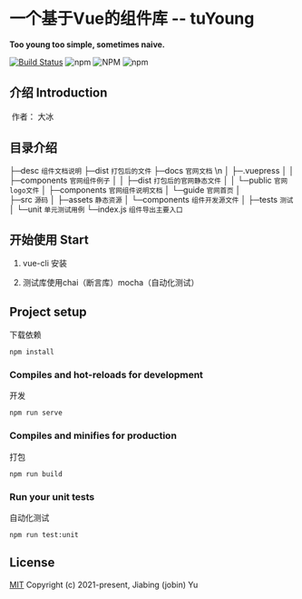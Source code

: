 
# 一个基于Vue的组件库 -- tuYoung 

**Too young too simple, sometimes naive.**

[![Build Status](https://www.travis-ci.com/jobinben/tuYoung-ui.svg?branch=main)](https://www.travis-ci.com/jobinben/tuYoung-ui) ![npm](https://img.shields.io/npm/v/tuyoung?color=1&logo=tuyoung) ![NPM](https://img.shields.io/npm/l/tuyoung) ![npm](https://img.shields.io/npm/dy/tuyoung)



## 介绍 Introduction
​	作者： 大冰

## 目录介绍

├─desc `组件文档说明`
├─dist `打包后的文件`
├─docs `官网文档` \n
│  ├─.vuepress
│  │  ├─components `官网组件例子`
│  │  ├─dist `打包后的官网静态文件`
│  │  └─public `官网logo文件`
│  ├─components `官网组件说明文档`
│  └─guide  `官网首页`
│     
├─src `源码`
│  ├─assets `静态资源`
│  └─components  `组件开发源文件`
│ 
├─tests `测试`
│  └─unit  `单元测试用例`
└─index.js `组件导出主要入口`




## 开始使用 Start
1. vue-cli 安装

2. 测试库使用chai（断言库）mocha（自动化测试）

## Project setup
下载依赖
```
npm install
```

### Compiles and hot-reloads for development
开发
```
npm run serve
```

### Compiles and minifies for production
打包
```
npm run build
```

### Run your unit tests
自动化测试
```
npm run test:unit
```

## License
[MIT](https://opensource.org/licenses/MIT)
Copyright (c) 2021-present, Jiabing (jobin) Yu


